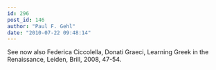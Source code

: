 ```yaml
---
id: 296
post_id: 146
author: "Paul F. Gehl"
date: "2010-07-22 09:48:14"
---
```

See now also Federica Ciccolella, Donati Graeci, Learning Greek in the Renaissance, Leiden, Brill, 2008, 47-54.
